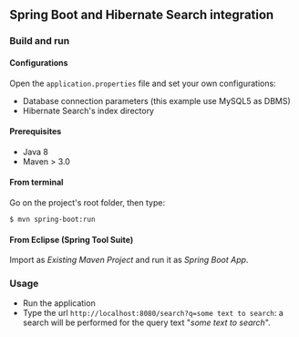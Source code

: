 ## Spring Boot and Hibernate Search integration



### Build and run

#### Configurations

Open the `application.properties` file and set your own configurations:

- Database connection parameters (this example use MySQL5 as DBMS)
- Hibernate Search's index directory

#### Prerequisites

- Java 8
- Maven > 3.0

#### From terminal

Go on the project's root folder, then type:

    $ mvn spring-boot:run

#### From Eclipse (Spring Tool Suite)

Import as *Existing Maven Project* and run it as *Spring Boot App*.


### Usage

- Run the application
- Type the url `http://localhost:8080/search?q=some text to search`: a search
  will be performed for the query text "*some text to search*".
